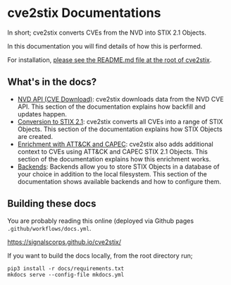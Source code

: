 # cve2stix Documentations

In short; cve2stix converts CVEs from the NVD into STIX 2.1 Objects.

In this documentation you will find details of how this is performed.

For installation, [please see the README.md file at the root of cve2stix](https://github.com/signalscorps/cve2stix).

## What's in the docs?

* [NVD API (CVE Download)](./nvd-api.md): cve2stix downloads data from the NVD CVE API. This section of the documentation explains how backfill and updates happen.
* [Conversion to STIX 2.1](./stix-objects.md): cve2stix converts all CVEs into a range of STIX Objects. This section of the documentation explains how STIX Objects are created.
* [Enrichment with ATT&CK and CAPEC](./enrichments.md): cve2stix also adds additional context to CVEs using ATT&CK and CAPEC STIX 2.1 Objects. This section of the documentation explains how this enrichment works.
* [Backends](./backends.md): Backends allow you to store STIX Objects in a database of your choice in addition to the local filesystem. This section of the documentation shows available backends and how to configure them.

## Building these docs

You are probably reading this online (deployed via Github pages `.github/workflows/docs.yml`.

https://signalscorps.github.io/cve2stix/

If you want to build the docs locally, from the root directory run;

```shell
pip3 install -r docs/requirements.txt
mkdocs serve --config-file mkdocs.yml
```